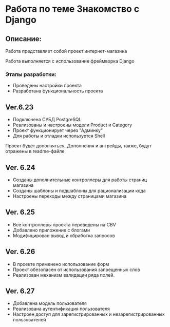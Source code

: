 # Работа по теме Знакомство с Django

## Описание:
Работа представляет собой проект интернет-магазина

Работа выполняется с использование фреймворка Django

### Этапы разработки:
* Проведены настройки проекта
* Разработана функциональность проекта 

## Ver.6.23
* Подключена СУБД PostgreSQL
* Реализованы и настроены модели Product и Category
* Проект функционирует через "Админку"
* Для работы и отладки используется Shell

Проект будет дополняться. Дополнения и апгрейды, также,
будут отражены в readme-файле

## Ver. 6.24
* Созданы дополнительные контроллеры для работы страниц магазина
* Созданы шаблоны и подшаблоны для рационализации кода
* Настроены переходы между страницами магазина

## Ver. 6.25
* Все контроллеры проекта переведены на CBV
* Добавлено приложение с блогами 
* Модифицирован вывод и обработка запросов

## Ver. 6.26
* В проекте применено использование форм
* Проект обезопасен от использования запрещенных слов
* Реализован механизм валидации ряда полей.

## Ver. 6.27
* Добавлена модель пользователя
* Реализована аутентификация пользователя
* Настроен доступ для зарегистрированных и незарегистрированных пользователей
